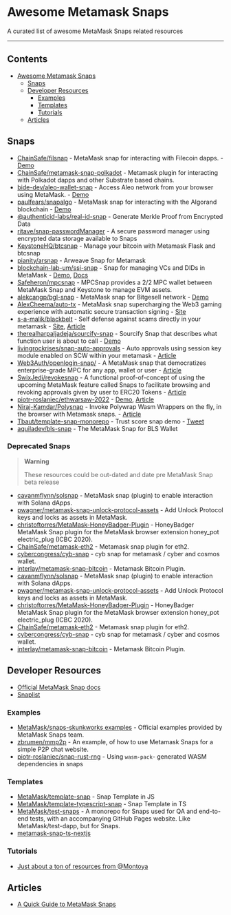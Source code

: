 # Awesome Metamask Snaps

A curated list of awesome MetaMask Snaps related resources

---

## Contents

- [Awesome Metamask Snaps](#awesome-metamask-snaps)
  - [Snaps](#snaps)
  - [Developer Resources](#developer-resources)
    - [Examples](#examples)
    - [Templates](#templates)
    - [Tutorials](#tutorials)
  - [Articles](#articles)

## Snaps

- [ChainSafe/filsnap](https://github.com/ChainSafe/filsnap) - MetaMask snap for interacting with Filecoin dapps. - [Demo](https://filsnap.chainsafe.io/)
- [ChainSafe/metamask-snap-polkadot](https://github.com/ChainSafe/metamask-snap-polkadot) - Metamask plugin for interacting with Polkadot dapps and other Substrate based chains.
- [bide-dev/aleo-wallet-snap](https://github.com/bide-dev/aleo-wallet-snap) - Access Aleo network from your browser using MetaMask. - [Demo](https://aleo-snap.netlify.app/)
- [paulfears/snapalgo](https://github.com/paulfears/snapalgo) - MetaMask snap for interacting with the Algorand blockchain - [Demo](https://snapalgo.com/)
- [@authenticid-labs/real-id-snap](https://github.com/AuthenticID-Labs/real-id-snap/tree/main) - Generate Merkle Proof from Encrypted Data
- [ritave/snap-passwordManager](https://github.com/ritave/snap-passwordManager) - A secure password manager using encrypted data storage available to Snaps
- [KeystoneHQ/btcsnap](https://github.com/KeystoneHQ/btcsnap) - Manage your bitcoin with Metamask Flask and btcsnap
- [pianity/arsnap](https://github.com/pianity/arsnap) - Arweave Snap for Metamask
- [blockchain-lab-um/ssi-snap](https://github.com/blockchain-lab-um/ssi-snap) - Snap for managing VCs and DIDs in MetaMask - [Demo](https://blockchain-lab-um.github.io/course-dapp/), [Docs](https://blockchain-lab-um.github.io/ssi-snap-docs/)
- [Safeheron/mpcsnap](https://github.com/Safeheron/mpcsnap) - MPCSnap provides a 2/2 MPC wallet between MetaMask Snap and Keystone to manage EVM assets.
- [alekcangp/bgl-snap](https://github.com/alekcangp/bgl-snap) - MetaMask snap for Bitgesell network - [Demo](https://snap.bglnode.online/)
- [AlexCheema/auto-tx](https://github.com/AlexCheema/auto-tx) - MetaMask snap supercharging the Web3 gaming experience with automatic secure transaction signing - [Site](https://dorahacks.io/buidl/3807)
- [s-a-malik/blackbelt](https://github.com/s-a-malik/blackbelt) - Self defense against scams directly in your metamask - [Site](https://ethglobal.com/showcase/blackbelt-vp2d4), [Article](https://metamask.io/news/developers/blackbelt-snap-real-time-self-defense-against-scams/)
- [therealharpaljadeja/sourcify-snap](https://github.com/therealharpaljadeja/sourcify-snap) - Sourcify Snap that describes what function user is about to call - [Demo](https://sourcify-snap-site.vercel.app)
- [livingrockrises/snap-auto-approvals](https://github.com/livingrockrises/snap-auto-approvals) - Auto approvals using session key module enabled on SCW within your metamask - [Article](https://metamask.io/news/developers/smart-account-session-snap-gaming-dapp-auto-approvals/)
- [Web3Auth/openlogin-snap/](https://github.com/Web3Auth/openlogin-snap/) - A MetaMask snap that democratizes enterprise-grade MPC for any app, wallet or user - [Article](https://metamask.io/news/developers/mpc-snap-integrating-multi-factor-authentication-into-meta-mask/)
- [SwixJedi/revokesnap](https://github.com/SwixJedi/revokesnap) - A functional proof-of-concept of using the upcoming MetaMask feature called Snaps to facilitate browsing and revoking approvals given by user to ERC20
  Tokens - [Article](https://metamask.io/news/developers/revoke-snap-revoking-leftover-approvals-on-erc-20-token-contracts/)
- [piotr-roslaniec/ethwarsaw-2022](https://github.com/piotr-roslaniec/ethwarsaw-2022) - [Demo](https://aleph-zero-snap.netlify.app), [Article](https://metamask.io/news/developers/aleph-zero-snap-onboarding-web-3-users-to-aleph-zero-network/)
- [Niraj-Kamdar/Polysnap](https://github.com/Niraj-Kamdar/Polysnap) - Invoke Polywrap Wasm Wrappers on the fly, in the browser with Metamask snaps. - [Article](https://metamask.io/news/developers/polysnap-invoking-polywrap-wasm-wrappers-on-the-fly/)
- [Tbaut/template-snap-monorepo](https://github.com/Tbaut/template-snap-monorepo) - Trust score snap demo - [Tweet](https://twitter.com/Tbaut/status/1586805954405928967?t=ZHog6T6Jj_SYiEivhRxGhA&s=09)
- [aquiladev/bls-snap](https://github.com/aquiladev/bls-snap) - The MetaMask Snap for BLS Wallet

### Deprecated Snaps

> **Warning**
>
> These resources could be out-dated and date pre MetaMask Snap beta release

- [cavanmflynn/solsnap](https://github.com/cavanmflynn/solsnap) - MetaMask snap (plugin) to enable interaction with Solana dApps.
- [pwagner/metamask-snap-unlock-protocol-assets](https://github.com/pwagner/metamask-snap-unlock-protocol-assets) - Add Unlock Protocol keys and locks as assets in MetaMask.
- [christoftorres/MetaMask-HoneyBadger-Plugin](https://github.com/christoftorres/MetaMask-HoneyBadger-Plugin) - HoneyBadger MetaMask Snap plugin for the MetaMask browser extension honey_pot electric_plug (ICBC 2020).
- [ChainSafe/metamask-eth2](https://github.com/ChainSafe/metamask-eth2) - Metamask snap plugin for eth2.
- [cybercongress/cyb-snap](https://github.com/cybercongress/cyb-snap) - cyb snap for metamask / cyber and cosmos wallet.
- [interlay/metamask-snap-bitcoin](https://github.com/interlay/metamask-snap-bitcoin) - Metamask Bitcoin Plugin.
- [cavanmflynn/solsnap](https://github.com/cavanmflynn/solsnap) - MetaMask snap (plugin) to enable interaction with Solana dApps.
- [pwagner/metamask-snap-unlock-protocol-assets](https://github.com/pwagner/metamask-snap-unlock-protocol-assets) - Add Unlock Protocol keys and locks as assets in MetaMask.
- [christoftorres/MetaMask-HoneyBadger-Plugin](https://github.com/christoftorres/MetaMask-HoneyBadger-Plugin) - HoneyBadger MetaMask Snap plugin for the MetaMask browser extension honey_pot electric_plug (ICBC 2020).
- [ChainSafe/metamask-eth2](https://github.com/ChainSafe/metamask-eth2) - Metamask snap plugin for eth2.
- [cybercongress/cyb-snap](https://github.com/cybercongress/cyb-snap) - cyb snap for metamask / cyber and cosmos wallet.
- [interlay/metamask-snap-bitcoin](https://github.com/interlay/metamask-snap-bitcoin) - Metamask Bitcoin Plugin.

## Developer Resources

- [Official MetaMask Snap docs](https://docs.metamask.io/guide/snaps.html)
- [Snaplist](https://snaplist.org)

### Examples

- [MetaMask/snaps-skunkworks examples](https://github.com/MetaMask/snaps-skunkworks/tree/main/packages/examples) - Official examples provided by MetaMask Snaps team.
- [zbrumen/mmp2p](https://github.com/zbrumen/mmp2p) - An example, of how to use Metamask Snaps for a simple P2P chat website.
- [piotr-roslaniec/snap-rust-rng](https://github.com/piotr-roslaniec/snap-rust-rng) - Using `wasm-pack`- generated WASM dependencies in snaps

### Templates

- [MetaMask/template-snap](https://github.com/MetaMask/template-snap) - Snap Template in JS
- [MetaMask/template-typescript-snap](https://github.com/MetaMask/template-typescript-snap) - Snap Template in TS
- [MetaMask/test-snaps](https://github.com/MetaMask/test-snaps) - A monorepo for Snaps used for QA and end-to-end tests, with an accompanying GitHub Pages website. Like MetaMask/test-dapp, but for Snaps.
- [metamask-snap-ts-nextjs](https://github.com/einaralex/metamask-snap-ts-nextjs)

### Tutorials

- [Just about a ton of resources from @Montoya](https://github.com/MetaMask/snaps-monorepo/discussions/675)

## Articles

- [A Quick Guide to MetaMask Snaps](https://etherworld.co/2022/01/19/a-quick-guide-to-metamask-snaps/)

